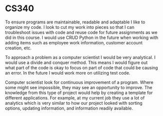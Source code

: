 # CS340

To ensure programs are maintainable, readable and adaptable I like to organize my code.
I look to cut my work into pieces so that I can troubleshoot issues with code and 
reuse code for future assignments as we did in this course. I would use CRUD Python 
in the future when working with adding items such as employee work information, 
customer account creation, etc. 

To approach a problem as a computer scientist I would be very analytical.  I would 
use a divide and conquer method.  This means I would figure out what part of the code
is okay to focus on part of code that could be causing an error. In the future I would
work more on utilizing test code. 

Computer scientist look for continuous improvement of a program.  Where some might see 
impossible, they may see an opportunity to improve. The knowledge from this type of project
would help by creating a template for different applications.  For example, at my
current job they use a lot of analytics which is very similar to how our project 
looked with sorting options, updating information, and information readily available.
